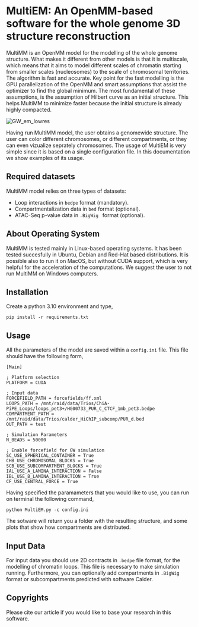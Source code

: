 # MultiEM: An OpenMM-based software for the whole genome 3D structure reconstruction
MultiMM is an OpenMM model for the modelling of the whole genome structure. What makes it different from other models is that it is multiscale, which means that it aims to model different scales of chromatin starting from smaller scales (nucleosomes) to the scale of chromosomal territories. The algorithm is fast and accurate. Key point for the fast modelling is the GPU parallelization of the OpenMM and smart assumptions that assist the optimizer to find the global minimum. The most fundamental of these assumptions, is the assumption of Hilbert curve as an initial structure. This helps MultiMM to minimize faster because the initial structure is already highly compacted.

![GW_em_lowres](https://github.com/user-attachments/assets/13a432e7-8412-420b-bdfb-c3eef1410e9b)

Having run MultiMM model, the user obtains a genomewide structure. The user can color different chromosomes, or different compartments, or they can even vizualize seprately chromosomes. The usage of MultiEM is very simple since it is based on a single configuration file. In this documentation we show examples of its usage.

## Required datasets

MultiMM model relies on three types of datasets:

* Loop interactions in `bedpe` format (mandatory).
* Compartmentalization data in `bed` format (optional).
* ATAC-Seq p-value data in `.BigWig ` format (optional).

## About Operating System

MultiMM is tested mainly in Linux-based operating systems. It has been tested succesfully in Ubuntu, Debian and Red-Hat based distributions. It is possible also to run it on MacOS, but without CUDA support, which is very helpful for the acceleration of the computations. We suggest the user to not run MultiMM on Windows computers.

## Installation
Create a python 3.10 environment and type,

```
pip install -r requirements.txt
```

## Usage
All the parameters of the model are saved within a `config.ini` file. This file should have the following form,

```
[Main]

; Platform selection
PLATFORM = CUDA

; Input data
FORCEFIELD_PATH = forcefields/ff.xml
LOOPS_PATH = /mnt/raid/data/Trios/ChiA-PiPE_Loops/loops_pet3+/HG00733_PUR_C_CTCF_1mb_pet3.bedpe
COMPARTMENT_PATH = /mnt/raid/data/Trios/calder_HiChIP_subcomp/PUR_d.bed
OUT_PATH = test

; Simulation Parameters
N_BEADS = 50000

; Enable forcefield for GW simulation
SC_USE_SPHERICAL_CONTAINER = True
CHB_USE_CHROMOSOMAL_BLOCKS = True
SCB_USE_SUBCOMPARTMENT_BLOCKS = True
IAL_USE_A_LAMINA_INTERACTION = False
IBL_USE_B_LAMINA_INTERACTION = True
CF_USE_CENTRAL_FORCE = True
```

Having specified the paramameters that you would like to use, you can run on terminal the following command,

```
python MultiEM.py -c config.ini
```

The sotware will return you a folder with the resulting structure, and some plots that show how compartments are distributed.


## Input Data
For input data you should use 2D contracts in `.bedpe` file format, for the modelling of chromatin loops. This file is necessary to make simulation running. Furthermore, you can optionally add compartments in `.BigWig` format or subcompartments predicted with software Calder.

## Copyrights
Please cite our article if you would like to base your research in this software.

